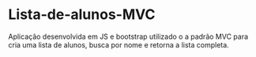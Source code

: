# Lista-de-alunos-MVC
Aplicação desenvolvida em JS e bootstrap utilizado o a padrão MVC para cria uma lista de alunos, busca por nome e retorna a lista completa.
